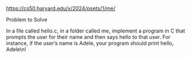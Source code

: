 https://cs50.harvard.edu/x/2024/psets/1/me/

Problem to Solve

In a file called hello.c, in a folder called me, implement a program in C that prompts the user for their name and then says hello to that user. For instance, if the user’s name is Adele, your program should print hello, Adele\n!
